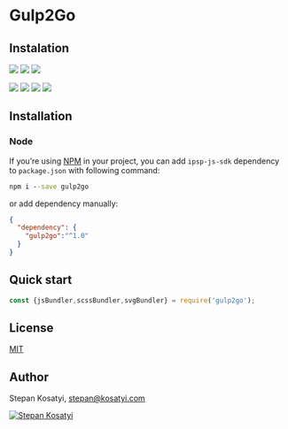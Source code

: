 # Gulp2Go

## Instalation

[![](https://img.shields.io/github/issues/kosatyi/gulp2go)]()
[![](https://img.shields.io/github/forks/kosatyi/gulp2go)]()
[![](https://img.shields.io/github/stars/kosatyi/gulp2go)]()

[![](https://img.shields.io/npm/v/gulp2go)]()
[![](https://img.shields.io/npm/dt/gulp2go)]()
[![](https://img.shields.io/github/license/kosatyi/gulp2go)]()
[![](https://img.shields.io/badge/official-website-green)](https://kosatyi.com/gulp2go/)

## Installation

### Node

If you’re using [NPM](https://npmjs.com/) in your project, you can add `ipsp-js-sdk` dependency to `package.json`
with following command:

```cmd
npm i --save gulp2go
```

or add dependency manually:

```json
{
  "dependency": {
    "gulp2go":"^1.0"
  }
}
```

## Quick start

```javascript
const {jsBundler,scssBundler,svgBundler} = require('gulp2go');
```

## License

[MIT](https://github.com/kosatyi/gulp2go/blob/HEAD/LICENSE)

## Author

Stepan Kosatyi, stepan@kosatyi.com

[![Stepan Kosatyi](https://img.shields.io/badge/stepan-kosatyi-purple.svg)](https://kosatyi.com/)
